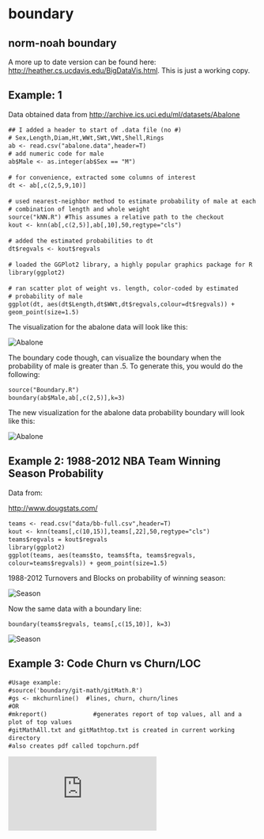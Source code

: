 boundary
========

norm-noah boundary
-----------------------

A more up to date version can be found here:  http://heather.cs.ucdavis.edu/BigDataVis.html.  This is just a working copy.

Example: 1
-----------------

Data obtained data from 
  http://archive.ics.uci.edu/ml/datasets/Abalone
  
```{r }
## I added a header to start of .data file (no #)
# Sex,Length,Diam,Ht,WWt,SWt,VWt,Shell,Rings
ab <- read.csv("abalone.data",header=T)
# add numeric code for male
ab$Male <- as.integer(ab$Sex == "M")

# for convenience, extracted some columns of interest
dt <- ab[,c(2,5,9,10)]

# used nearest-neighbor method to estimate probability of male at each
# combination of length and whole weight
source("kNN.R") #This assumes a relative path to the checkout
kout <- knn(ab[,c(2,5)],ab[,10],50,regtype="cls")

# added the estimated probabilities to dt
dt$regvals <- kout$regvals

# loaded the GGPlot2 library, a highly popular graphics package for R
library(ggplot2)

# ran scatter plot of weight vs. length, color-coded by estimated
# probability of male
ggplot(dt, aes(dt$Length,dt$WWt,dt$regvals,colour=dt$regvals)) + geom_point(size=1.5)
```

The visualization for the abalone data will look like this:

![Abalone](https://raw.github.com/noahgift/boundary/master/images/abalone.png)

The boundary code though, can visualize the boundary when the probability of male is greater than .5.
To generate this, you would do the following:

```{r }
source("Boundary.R")
boundary(ab$Male,ab[,c(2,5)],k=3)
```
The new visualization for the abalone data probability boundary will look like this:

![Abalone](https://raw.github.com/noahgift/boundary/master/images/boundary.png)

Example 2:  1988-2012 NBA Team Winning Season Probability
-------------------------------------------------------------
Data from:

http://www.dougstats.com/

```{r }
teams <- read.csv("data/bb-full.csv",header=T)
kout <- knn(teams[,c(10,15)],teams[,22],50,regtype="cls")
teams$regvals = kout$regvals
library(ggplot2)
ggplot(teams, aes(teams$to, teams$fta, teams$regvals, colour=teams$regvals)) + geom_point(size=1.5)
```

1988-2012 Turnovers and Blocks on probability of winning season:

![Season](https://raw.github.com/noahgift/boundary/master/images/winning-season-probability.png)

Now the same data with a boundary line:
```{r }
boundary(teams$regvals, teams[,c(15,10)], k=3)
```
![Season](https://raw.github.com/noahgift/boundary/master/images/fta-to-winning-prob.png)

Example 3:  Code Churn vs Churn/LOC
-------------------------------------------------------------
```{r}
#Usage example:
#source('boundary/git-math/gitMath.R')
#gs <- mkchurnline()  #lines, churn, churn/lines
#OR
#mkreport()  			#generates report of top values, all and a plot of top values
#gitMathAll.txt and gitMathtop.txt is created in current working directory
#also creates pdf called topchurn.pdf
```
![churn](https://github.com/noahgift/boundary/blob/master/images/topchurn.pdf?raw=true)
